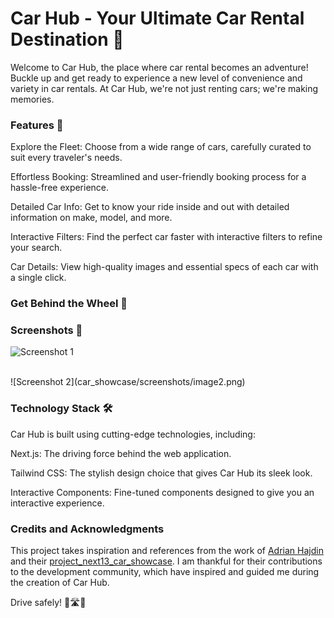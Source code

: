 # Car Hub - Your Ultimate Car Rental Destination 🚗
Welcome to Car Hub, the place where car rental becomes an adventure! Buckle up and get ready to experience a new level of convenience and variety in car rentals. At Car Hub, we're not just renting cars; we're making memories.

### Features 🌟
Explore the Fleet: Choose from a wide range of cars, carefully curated to suit every traveler's needs.

Effortless Booking: Streamlined and user-friendly booking process for a hassle-free experience.

Detailed Car Info: Get to know your ride inside and out with detailed information on make, model, and more.

Interactive Filters: Find the perfect car faster with interactive filters to refine your search.

Car Details: View high-quality images and essential specs of each car with a single click.

### Get Behind the Wheel 🚀


### Screenshots 📸
![Screenshot 1](car_showcase/screenshots/image1.png)

<br>
![Screenshot 2](car_showcase/screenshots/image2.png)


### Technology Stack 🛠
Car Hub is built using cutting-edge technologies, including:

Next.js: The driving force behind the web application.

Tailwind CSS: The stylish design choice that gives Car Hub its sleek look.

Interactive Components: Fine-tuned components designed to give you an interactive experience.

### Credits and Acknowledgments

This project takes inspiration and references from the work of [Adrian Hajdin](https://github.com/adrianhajdin) and their [project_next13_car_showcase](https://github.com/adrianhajdin/project_next13_car_showcase). I am thankful for their contributions to the development community, which have inspired and guided me during the creation of Car Hub.



Drive safely! 🚀🛣🚗
